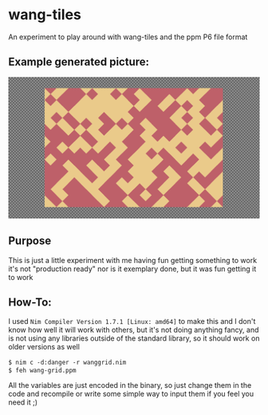 # wang-tiles
An experiment to play around with wang-tiles and the ppm P6 file format


## Example generated picture:

![Example grid generated](https://github.com/sotolf2/wang-tiles/blob/main/Skjermbilde.PNG?raw=true)

## Purpose

This is just a little experiment with me having fun getting something to work
it's not "production ready" nor is it exemplary done, but it was fun getting it
to work

## How-To:

I used ```Nim Compiler Version 1.7.1 [Linux: amd64]``` to make this and I don't know how well it will work with others, but it's not doing anything fancy, and is not using any libraries outside of the standard library, so it should work on older versions as well

```
$ nim c -d:danger -r wanggrid.nim
$ feh wang-grid.ppm
```

All the variables are just encoded in the binary, so just change them in the code and recompile or write some simple way to input them if you feel you need it ;)
